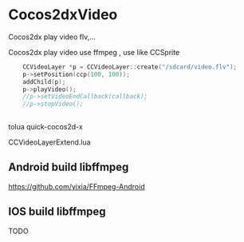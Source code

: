 Cocos2dxVideo
=============

Cocos2dx play video flv,...

Cocos2dx play video use ffmpeg , use like CCSprite

```c++
	CCVideoLayer *p = CCVideoLayer::create("/sdcard/video.flv");
	p->setPosition(ccp(100, 100));
	addChild(p);
	p->playVideo();
	//p->setVideoEndCallback(callback);
	//p->stopVideo();
	
```

tolua quick-cocos2d-x

CCVideoLayerExtend.lua
 

Android build libffmpeg
---

https://github.com/yixia/FFmpeg-Android


IOS build libffmpeg
---

TODO


